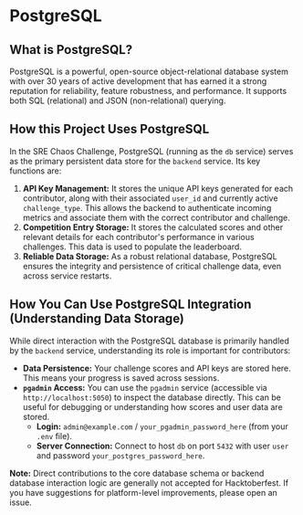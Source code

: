 # PostgreSQL

## What is PostgreSQL?
PostgreSQL is a powerful, open-source object-relational database system with over 30 years of active development that has earned it a strong reputation for reliability, feature robustness, and performance. It supports both SQL (relational) and JSON (non-relational) querying.

## How this Project Uses PostgreSQL
In the SRE Chaos Challenge, PostgreSQL (running as the `db` service) serves as the primary persistent data store for the `backend` service. Its key functions are:

1.  **API Key Management:** It stores the unique API keys generated for each contributor, along with their associated `user_id` and currently active `challenge_type`. This allows the backend to authenticate incoming metrics and associate them with the correct contributor and challenge.
2.  **Competition Entry Storage:** It stores the calculated scores and other relevant details for each contributor's performance in various challenges. This data is used to populate the leaderboard.
3.  **Reliable Data Storage:** As a robust relational database, PostgreSQL ensures the integrity and persistence of critical challenge data, even across service restarts.

## How You Can Use PostgreSQL Integration (Understanding Data Storage)

While direct interaction with the PostgreSQL database is primarily handled by the `backend` service, understanding its role is important for contributors:

*   **Data Persistence:** Your challenge scores and API keys are stored here. This means your progress is saved across sessions.
*   **`pgadmin` Access:** You can use the `pgadmin` service (accessible via `http://localhost:5050`) to inspect the database directly. This can be useful for debugging or understanding how scores and user data are stored.
    *   **Login:** `admin@example.com` / `your_pgadmin_password_here` (from your `.env` file).
    *   **Server Connection:** Connect to host `db` on port `5432` with user `user` and password `your_postgres_password_here`.

**Note:** Direct contributions to the core database schema or backend database interaction logic are generally not accepted for Hacktoberfest. If you have suggestions for platform-level improvements, please open an issue.
